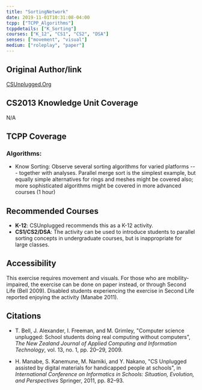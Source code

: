 ```yaml
---
title: "SortingNetwork"
date: 2019-11-01T10:31:08-04:00
tcpp: ["TCPP_Algorithms"]
tcppdetails: ["K_Sorting"]
courses: ["K_12", "CS1", "CS2", "DSA"]
senses: ["movement", "visual"]
medium: ["roleplay", "paper"]
---
```


## Original Author/link
[CSUnplugged.Org](https://csunplugged.org/en/topics/sorting-networks/unit-plan/)

## CS2013 Knowledge Unit Coverage
N/A

## TCPP Coverage

### Algorithms: 
* Know Sorting: Observe several sorting algorithms for varied platforms --- 
  together with analyses. Parallel merge sort is the simplest example, but 
  equally simple alternatives for rings and meshes might be covered also; more 
  sophisticated algorithms might be covered in more advanced courses (1 hour)

## Recommended Courses

* **K-12**: CSUnplugged recommends this as a K-12 activity. 
* **CS1/CS2/DSA**: The activity can be used to introduce students to parallel 
  sorting concepts in undergraduate courses, but is inappropriate for large 
  classes.

## Accessibility
This exercise requires movement and visuals. For those who are 
mobility-impaired, the exercise can be done on paper instead, or through 
Second Life (Bell 2009). Disabled students experiencing the exercise in 
Second Life reported enjoying the activity (Manabe 2011).

## Citations

* T. Bell, J. Alexander, I. Freeman, and M. Grimley, "Computer science unplugged: 
  School students doing real computing without computers", *The New Zealand 
  Journal of Applied Computing and Information Technology*, vol. 13, no. 1, 
  pp. 20–29, 2009.

* H. Manabe, S. Kanemune, M. Namiki, and Y. Nakano, "CS Unplugged assisted by 
  digital materials for handicapped people at schools", in *International 
  Conference on Informatics in Schools: Situation, Evolution, and Perspectives*
  Springer, 2011, pp. 82–93.
